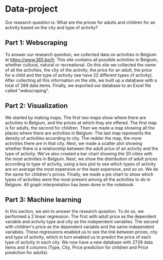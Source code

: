 # Data-project
Our research question is: What are the prices for adults and children for an activity based on the city and type of activity? 
## Part 1: Webscraping 
To answer our research question, we collected data on activities in Belgium at https://www.365.be/fr. 
This site contains all possible activities in Belgium, whether cultural, natural or recreational. 
On this site we collected the name of all the activities, the city of the activity, the price for an adult, the price for a child and the type of activity (we have 22 different types of activity).
After collecting all this information on the site, we built up a database with a total of 289 data items. 
Finally, we exported our database to an Excel file called "webscraping".

## Part 2: Visualization
We started by making maps. 
The first two maps show where there are activities in Belgium, and the prices at which they are offered. 
The first map is for adults, the second for children. Then we made a map showing all the places where there are activities in Belgium. The last map represents the density of activities according to city. The redder the map, the more activities there are in that city.
Next, we made a scatter plot showing whether there is a relationship between the adult price of an activity and the type of activity.
We've also created a bar chart showing the 20 cities with the most activities in Belgium.
Next, we show the distribution of adult prices according to type of activity, using a box plot to see which types of activity are on average the most expensive or the least expensive, and so on. We do the same for children's prices.
Finally, we made a pie chart to show which types of activities were the most present among all the activities to do in Belgium.
All graph interpretation has been done in the notebook.

## Part 3: Machine learning
In this section, we aim to answer the research question. To do so, we performed a 2 linear regression. 
The first with adult price as the dependent variable and activity type and city as the independent variables. The second with children's price as the dependent variable and the same independent variables. 
These regressions enabled us to see the link between prices, city and type of activity, which in turn enabled us to predict the price of each type of activity in each city. 
We now have a new database with 2728 data items and 4 columns (Type, City, Price prediction for children and Price prediction for adults).
